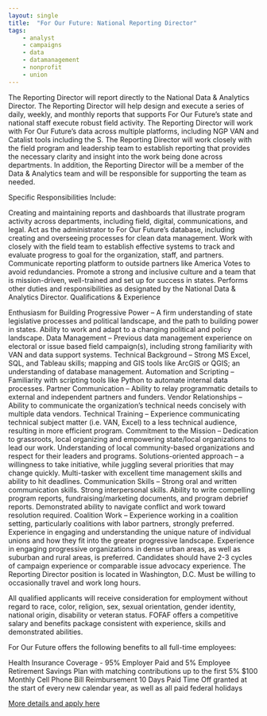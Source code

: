 ```yaml
---
layout: single
title:  "For Our Future: National Reporting Director"
tags: 
    - analyst
    - campaigns
    - data
    - datamanagement
    - nonprofit
    - union
---
```

The Reporting Director will report directly to the National Data & Analytics Director. The Reporting Director will help design and execute a series of daily, weekly, and monthly reports that supports For Our Future’s state and national staff execute robust field activity. The Reporting Director will work with For Our Future’s data across multiple platforms, including NGP VAN and Catalist tools including the S. The Reporting Director will work closely with the field program and leadership team to establish reporting that provides the necessary clarity and insight into the work being done across departments. In addition, the Reporting Director will be a member of the Data & Analytics team and will be responsible for supporting the team as needed.

Specific Responsibilities Include:

Creating and maintaining reports and dashboards that illustrate program activity across departments, including field, digital, communications, and legal.
Act as the administrator to For Our Future’s database, including creating and overseeing processes for clean data management.
Work with closely with the field team to establish effective systems to track and evaluate progress to goal for the organization, staff, and partners.
Communicate reporting platform to outside partners like America Votes to avoid redundancies.
Promote a strong and inclusive culture and a team that is mission-driven, well-trained and set up for success in states.
Performs other duties and responsibilities as designated by the National Data & Analytics Director.
Qualifications & Experience

Enthusiasm for Building Progressive Power – A firm understanding of state legislative processes and political landscape, and the path to building power in states. Ability to work and adapt to a changing political and policy landscape.
Data Management – Previous data management experience on electoral or issue based field campaign(s), including strong familiarity with VAN and data support systems.
Technical Background – Strong MS Excel, SQL, and Tableau skills; mapping and GIS tools like ArcGIS or QGIS; an understanding of database management.
Automation and Scripting – Familiarity with scripting tools like Python to automate internal data processes.
Partner Communication – Ability to relay programmatic details to external and independent partners and funders.
Vendor Relationships – Ability to communicate the organization’s technical needs concisely with multiple data vendors.
Technical Training – Experience communicating technical subject matter (i.e. VAN, Excel) to a less technical audience, resulting in more efficient program.
Commitment to the Mission – Dedication to grassroots, local organizing and empowering state/local organizations to lead our work. Understanding of local community-based organizations and respect for their leaders and programs.
Solutions-oriented approach – a willingness to take initiative, while juggling several priorities that may change quickly. Multi-tasker with excellent time management skills and ability to hit deadlines.
Communication Skills – Strong oral and written communication skills. Strong interpersonal skills. Ability to write compelling program reports, fundraising/marketing documents, and program debrief reports. Demonstrated ability to navigate conflict and work toward resolution required.
Coalition Work – Experience working in a coalition setting, particularly coalitions with labor partners, strongly preferred. Experience in engaging and understanding the unique nature of individual unions and how they fit into the greater progressive landscape. Experience in engaging progressive organizations in dense urban areas, as well as suburban and rural areas, is preferred.
Candidates should have 2-3 cycles of campaign experience or comparable issue advocacy experience.
The Reporting Director position is located in Washington, D.C. Must be willing to occasionally travel and work long hours.

All qualified applicants will receive consideration for employment without regard to race, color, religion, sex, sexual orientation, gender identity, national origin, disability or veteran status. FOFAF offers a competitive salary and benefits package consistent with experience, skills and demonstrated abilities.

For Our Future offers the following benefits to all full-time employees:

Health Insurance Coverage - 95% Employer Paid and 5% Employee
Retirement Savings Plan with matching contributions up to the first 5%
$100 Monthly Cell Phone Bill Reimbursement
10 Days Paid Time Off granted at the start of every new calendar year, as well as all paid federal holidays

[More details and apply here](https://boards.greenhouse.io/forourfuture/jobs/1036456#.WoGlBJM-fOS)
